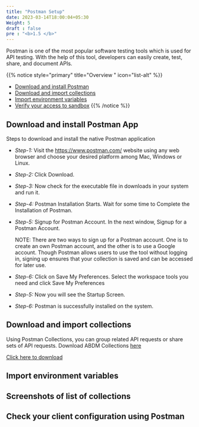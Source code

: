 ```yaml
---
title: "Postman Setup"
date: 2023-03-14T18:00:04+05:30
Weight: 5
draft : false
pre : "<b>1.5 </b>"
---
```



Postman is one of the most popular software testing tools which is used for API testing. With the help of this tool, developers can easily create, test, share, and document APIs.

{{% notice style="primary" title="Overview " icon="list-alt" %}}
- [Download and install Postman](#download-and-install-postman)
- [Download and import collections](#download-and-import-collections)
- [Import environment variables](#import-environment-variables) 
- [Verify your access to sandbox](#check-your-client-configuration-using-postman)
{{% /notice %}}

## Download and install Postman App
Steps to download and install the native Postman application

- *Step-1:* Visit the https://www.postman.com/ website using any web browser and choose your desired platform among Mac, Windows or Linux.
- *Step-2:* Click Download.
- *Step-3:* Now check for the executable file in downloads in your system and run it.
- *Step-4:* Postman Installation Starts. Wait for some time to Complete the Installation of Postman.
- *Step-5:* Signup for Postman Account. In the next window, Signup for a Postman Account.

    NOTE: There are two ways to sign up for a Postman account. One is to create an own Postman account, and the other is to use a Google account. Though Postman allows users to use the tool without logging in, signing up ensures that your collection is saved and can be accessed for later use.
- *Step-6:* Click on Save My Preferences. Select the workspace tools you need and click Save My Preferences
- *Step-5:* Now you will see the Startup Screen.
- *Step-6:* Postman is successfully installed on the system.


## Download and import collections
Using Postman Collections, you can group related API requests or share sets of API requests.
Download ABDM Collections [here](../ABDM_API_postman_collection.json)

<a href="../ABDM_API_postman_collection.json" download>Click here to download</a>

## Import environment variables 


## Screenshots of list of collections 

## Check your client configuration using Postman